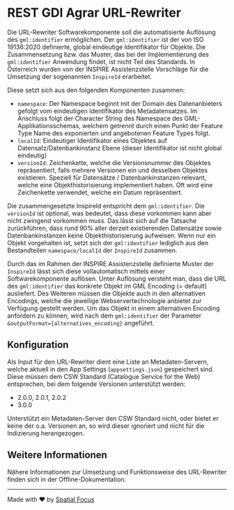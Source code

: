 # REST GDI Agrar URL-Rewriter

Die URL-Rewriter Softwarekomponente soll die automatisierte Auflösung des `gml:identifier` ermöglichen. Der `gml:identifier` ist der von ISO 19136:2020 definierte, global eindeutige Identifikator für Objekte. Die Zusammensetzung bzw. das Muster, das bei der Implementierung des `gml:identifier` Anwendung findet, ist nicht Teil des Standards. In Österreich wurden von der INSPIRE Assistenzstelle Vorschläge für die Umsetzung der sogenannten `InspireId` erarbeitet.

Diese setzt sich aus den folgenden Komponenten zusammen:

 - `namespace`: Der Namespace beginnt mit der Domain des Datenanbieters gefolgt vom eindeutigen Identifikator des Metadatensatzes. Im Anschluss folgt der Character String des Namespace des GML-Applikationsschemas, welchem getrennt durch einen Punkt der Feature Type Name des exponierten und angebotenen Feature Types folgt.
 - `localId`: Eindeutiger Identifikator eines Objektes auf Datensatz/Datenbankinstanz Ebene (dieser Identifikator ist nicht global eindeutig)
 - `versionId`: Zeichenkette, welche die Versionsnummer des Objektes repräsentiert, falls mehrere Versionen ein und desselben Objektes existieren. Speziell für Datensätze / Datenbankinstanzen relevant, welche eine Objekthistorisierung implementiert haben. Oft wird eine Zeichenkette verwendet, welche ein Datum repräsentiert.

Die zusammengesetzte InspireId entspricht dem `gml:identifier`. Die `versionId` ist optional, was bedeutet, dass diese vorkommen kann aber nicht zwingend vorkommen muss. Das lässt sich auf die Tatsache zurückführen, dass rund 90% aller derzeit existierenden Datensätze sowie Datenbankinstanzen keine Objekthistorisierung aufweisen. Wenn nur ein Objekt vorgehalten ist, setzt sich der `gml:identifier` lediglich aus den Bestandteilen `namespace/localId` der `InspireId` zusammen.

Durch das im Rahmen der INSPIRE Assistenzstelle definierte Muster der `InspireId` lässt sich diese vollautomatisch mittels einer Softwarekomponente auflösen. Unter Auflösung versteht man, dass die URL des `gml:identifier` das konkrete Objekt im GML Encoding (= default) ausliefert. Des Weiteren müssen die Objekte auch in den alternativen Encodings, welche die jeweilige Webservertechnologie anbietet zur Verfügung gestellt werden. Um das Objekt in einem alternativen Encoding anfordern zu können, wird nach dem `gml:identifier` der Parameter `&outputFormat={alternatives_encoding}` angeführt.

## Konfiguration

Als Input für den URL-Rewriter dient eine Liste an Metadaten-Servern, welche aktuell in den App Settings (`appsettings.json`) gespeichert sind. Diese müssen dem CSW Standard (Catalogue Service for the Web) entsprechen, bei dem folgende Versionen unterstützt werden:

 - 2.0.0, 2.0.1, 2.0.2
 - 3.0.0

Unterstützt ein Metadaten-Server den CSW Standard nicht, oder bietet er keine der o.a. Versionen an, so wird dieser ignoriert und nicht für die Indizierung herangezogen.

## Weitere Informationen

Nähere Informationen zur Umsetzung und Funktionsweise des URL-Rewriter finden sich in der Offline-Dokumentation.

----

Made with :heart: by [Spatial Focus](https://spatial-focus.net/)
